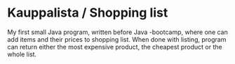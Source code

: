 # Kauppalista / Shopping list
My first small Java program, written before Java -bootcamp, where one can add items and their prices to shopping list. When done with listing, program can return either the most expensive product, the cheapest product or the whole list.

